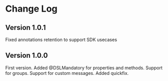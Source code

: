 Change Log
==========

Version 1.0.1
----------------------------
Fixed annotations retention to support SDK usecases

Version 1.0.0
----------------------------
First version.
Added @DSLMandatory for properties and methods.
Support for groups.
Support for custom messages.
Added quickfix.
